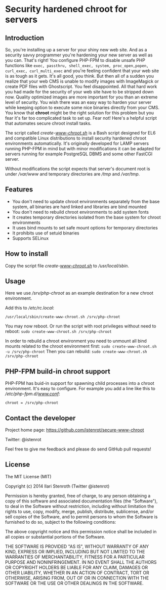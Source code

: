 # Security hardened chroot for servers

## Introduction

So, you're installing up a server for your shiny new web site. And as a security savvy programmer you're hardening your new server as well as you can. That's right! You configure PHP-FPM to disable unsafe PHP functions like `exec, passthru, shell_exec, system, proc_open,popen, curl_exec, curl_multi_exec` and you're feeling confident that your web site is as tough as it gets. It's all good, you think. But then all of a sudden you realize that your web CMS is unable to modify images with ImageMagick or create PDF files with Ghostscript. You feel disappointed. All that hard work you had made for the security of your web site have to be stripped down now. Quality optimized images are more important for you than an extreme level of security. You wish there was an easy way to harden your server while keeping option to execute some nice binaries directly from your CMS. You know that **chroot** might be the right solution for this problem but you fear it's far too complicated task to set up. Fear not! Here's a helpful script that automates secure chroot install tasks.

The script called *create-www-chroot.sh* is a Bash script designed for EL6 and compatible Linux distributions to install security hardened chroot environments automatically. It's originally developed for LAMP servers running PHP-FPM in mind but with minor modifications it can be adapted for servers running for example PostgreSQL DBMS and some other FastCGI server.

Without modifications the script expects that server's document root is under */var/www* and temporary directories are */tmp* and */var/tmp*.

## Features

* You don't need to update chroot environments separately from the base system, all binaries are hard linked and libraries are bind mounted
* You don't need to rebuild chroot environments to add system fonts
* It creates temporary directories isolated from the base system for chroot environments
* It uses bind mounts to set safe mount options for temporary directories
* It prohibits use of setuid binaries
* Supports SELinux

## How to install

Copy the script file *create-www-chroot.sh* to */usr/local/sbin*.

## Usage

Here we use */srv/php-chroot* as an example destination for a new chroot environment.

Add this to */etc/rc.local*:
```
/usr/local/sbin/create-www-chroot.sh /srv/php-chroot
```

You may now reboot. Or run the script with root privileges without need to reboot: `sudo create-www-chroot.sh /srv/php-chroot`

In order to rebuild a chroot environment you need to unmount all bind mounts related to the chroot environment first: `sudo create-www-chroot.sh -u /srv/php-chroot`
Then you can rebuild: `sudo create-www-chroot.sh /srv/php-chroot`

## PHP-FPM build-in chroot support

PHP-FPM has buid-in support for spawning child processes into a chroot environment. It's easy to configure. For example you add a line like this to */etc/php-fpm.d/www.conf*:
```
chroot = /srv/php-chroot
```

## Contact the developer

Project home page: https://github.com/istenrot/secure-www-chroot

Twitter: @istenrot

Feel free to give me feedback and please do send GitHub pull requests!

## License

The MIT License (MIT)

Copyright (c) 2014 Ilari Stenroth (Twitter @istenrot)

Permission is hereby granted, free of charge, to any person obtaining a copy
of this software and associated documentation files (the "Software"), to deal
in the Software without restriction, including without limitation the rights
to use, copy, modify, merge, publish, distribute, sublicense, and/or sell
copies of the Software, and to permit persons to whom the Software is
furnished to do so, subject to the following conditions:

The above copyright notice and this permission notice shall be included in all
copies or substantial portions of the Software.

THE SOFTWARE IS PROVIDED "AS IS", WITHOUT WARRANTY OF ANY KIND, EXPRESS OR
IMPLIED, INCLUDING BUT NOT LIMITED TO THE WARRANTIES OF MERCHANTABILITY,
FITNESS FOR A PARTICULAR PURPOSE AND NONINFRINGEMENT. IN NO EVENT SHALL THE
AUTHORS OR COPYRIGHT HOLDERS BE LIABLE FOR ANY CLAIM, DAMAGES OR OTHER
LIABILITY, WHETHER IN AN ACTION OF CONTRACT, TORT OR OTHERWISE, ARISING FROM,
OUT OF OR IN CONNECTION WITH THE SOFTWARE OR THE USE OR OTHER DEALINGS IN THE
SOFTWARE.

